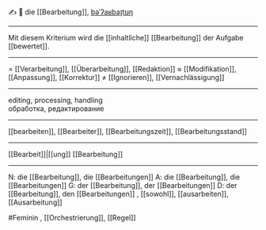 ✍️ 🔴 die [[Bearbeitung]], [bəˈʔaʁbaɪ̯tʊŋ](https://youglish.com/pronounce/Bearbeitung/german)

---
Mit diesem Kriterium wird die [[inhaltliche]] [[Bearbeitung]] der Aufgabe [[bewertet]].

---
= [[Verarbeitung]], [[Überarbeitung]], [[Redaktion]]
≈ [[Modifikation]], [[Anpassung]], [[Korrektur]]
≠ [[Ignorieren]], [[Vernachlässigung]]

---
editing, processing, handling  
обработка, редактирование

---
[[bearbeiten]], [[Bearbeiter]], [[Bearbeitungszeit]], [[Bearbeitungsstand]]

---
[[Bearbeit]]|[[ung]]
[[Bearbeitung]]


---
N: die [[Bearbeitung]], die [[Bearbeitungen]]
A: die [[Bearbeitung]], die [[Bearbeitungen]]
G: der [[Bearbeitung]], der [[Bearbeitungen]]
D: der [[Bearbeitung]], den [[Bearbeitungen]]
, [[sowohl]], [[ausarbeiten]], [[Ausarbeitung]]

#Feminin , [[Orchestrierung]], [[Regel]]